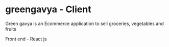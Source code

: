 # greengavya - Client
Green gavya is an Ecommerce application to sell groceries, vegetables and fruits

Front end - React js
